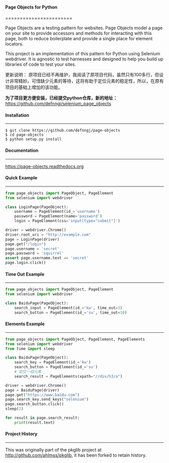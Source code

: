 #### Page Objects for Python
=======================

Page Objects are a testing pattern for websites. Page Objects model a page on
your site to provide accessors and methods for interacting with this page,
both to reduce boilerplate and provide a single place for element locators.

This project is an implementation of this pattern for Python using Selenium
webdriver. It is agnostic to test harnesses and designed to help you build up
libraries of code to test your sites.


更新说明：
    原项目已经不再维护，我阅读了原项目代码，虽然只有100多行，但设计非常精妙。可惜缺少元素的等待，这将有助于定位元素的稳定性，所以，在原有项目的基础上增加的该功能。

__为了项目更方便安装，已经提交python仓库，新的地址：__ https://github.com/defnngj/selenium_page_objects

#### Installation
------------

```shell
$ git clone https://github.com/defnngj/page-objects
$ cd page-objects
$ python setup.py install
```

#### Documentation
-------------

https://page-objects.readthedocs.org


#### Quick Example
-------------
```python
from page_objects import PageObject, PageElement
from selenium import webdriver

class LoginPage(PageObject):
    username = PageElement(id_='username')
    password = PageElement(name='password')
    login = PageElement(css='input[type="submit"]')

driver = webdriver.Chrome()
driver.root_uri = "http://example.com"
page = LoginPage(driver)
page.get("/login")
page.username = 'secret'
page.password = 'squirrel'
assert page.username.text == 'secret'
page.login.click()
```

#### Time Out Example
-------------
```python
from page_objects import PageObject, PageElement
from selenium import webdriver

class BaiduPage(PageObject):
    search_input = PageElement(id_='kw', time_out=3)
    search_button = PageElement(id_='su', time_out=10)
```

#### Elements Example
-------------
```python
from page_objects import PageObject, PageElement, PageElements
from selenium import webdriver
from time import sleep

class BaiduPage(PageObject):
    search_key = PageElement(id_='kw')
    search_button = PageElement(id_='su')
    # 定位一组元素
    search_result = PageElements(xpath="//div/h3/a")

driver = webdriver.Chrome()
page = BaiduPage(driver)
page.get("https://www.baidu.com")
page.search_key.send_keys("selenium")
page.search_button.click()
sleep(2)

for result in page.search_result:
    print(result.text)

```

#### Project History
---------------

This was originally part of the pkglib project at http://github.com/ahlmss/pkglib,
it has been forked to retain history.
